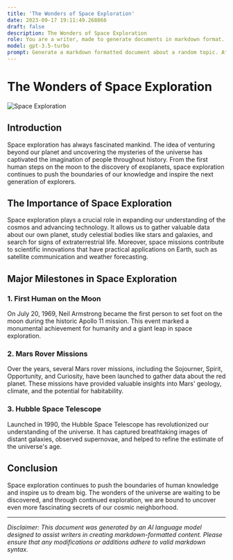 ```yaml
---
title: 'The Wonders of Space Exploration'
date: 2023-09-17 19:11:49.268866
draft: false
description: The Wonders of Space Exploration
role: You are a writer, made to generate documents in markdown format. It is very important that all of the documents you generate are in valid markdown format.
model: gpt-3.5-turbo
prompt: Generate a markdown formatted document about a random topic. At the bottom, include a disclaimer explaining that the document was generated by you. The first line of the document should be the title. Make sure that the entire document is in proper markdown format, using a mix of various tags to make the document visually appealing.
---
```


# The Wonders of Space Exploration

![Space Exploration](https://images.unsplash.com/photo-1602143490915-2b688c313dc2?ixlib=rb-1.2.1&auto=format&fit=crop&w=1350&q=80)

## Introduction

Space exploration has always fascinated mankind. The idea of venturing beyond our planet and uncovering the mysteries of the universe has captivated the imagination of people throughout history. From the first human steps on the moon to the discovery of exoplanets, space exploration continues to push the boundaries of our knowledge and inspire the next generation of explorers.

## The Importance of Space Exploration

Space exploration plays a crucial role in expanding our understanding of the cosmos and advancing technology. It allows us to gather valuable data about our own planet, study celestial bodies like stars and galaxies, and search for signs of extraterrestrial life. Moreover, space missions contribute to scientific innovations that have practical applications on Earth, such as satellite communication and weather forecasting.

## Major Milestones in Space Exploration

### 1. First Human on the Moon

On July 20, 1969, Neil Armstrong became the first person to set foot on the moon during the historic Apollo 11 mission. This event marked a monumental achievement for humanity and a giant leap in space exploration.

### 2. Mars Rover Missions

Over the years, several Mars rover missions, including the Sojourner, Spirit, Opportunity, and Curiosity, have been launched to gather data about the red planet. These missions have provided valuable insights into Mars' geology, climate, and the potential for habitability.

### 3. Hubble Space Telescope

Launched in 1990, the Hubble Space Telescope has revolutionized our understanding of the universe. It has captured breathtaking images of distant galaxies, observed supernovae, and helped to refine the estimate of the universe's age.

## Conclusion

Space exploration continues to push the boundaries of human knowledge and inspire us to dream big. The wonders of the universe are waiting to be discovered, and through continued exploration, we are bound to uncover even more fascinating secrets of our cosmic neighborhood.

---

*Disclaimer: This document was generated by an AI language model designed to assist writers in creating markdown-formatted content. Please ensure that any modifications or additions adhere to valid markdown syntax.*